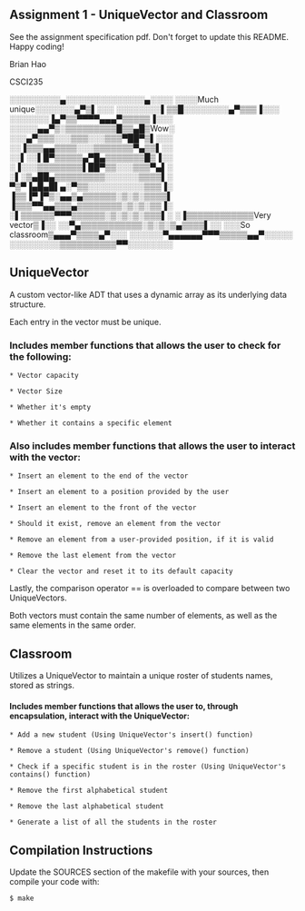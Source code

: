 ## Assignment 1 - UniqueVector and Classroom
See the assignment specification pdf. Don't forget to update this README. Happy coding!

Brian Hao

CSCI235


░░░░░░░░░▄░░░░░░░░░░░░░░▄░░░░
░░░░Much unique░░░░░░░▄▀▒▌░░░
░░░░░░░░▌▒▒█░░░░░░░░▄▀▒▒▒▐░░░
░░░░░░░▐▄▀▒▒▀▀▀▀▄▄▄▀▒▒▒▒▒▐░░░
░░░░░▄▄▀▒░▒▒▒▒▒▒▒▒▒█▒▒▄█▒Wow░
░░░▄▀▒▒▒░░░▒▒▒░░░▒▒▒▀██▀▒▌░░░ 
░░▐▒▒▒▄▄▒▒▒▒░░░▒▒▒▒▒▒▒▀▄▒▒▌░░
░░▌░░▌█▀▒▒▒▒▒▄▀█▄▒▒▒▒▒▒▒█▒▐░░
░▐░░░▒▒▒▒▒▒▒▒▌██▀▒▒░░░▒▒▒▀▄▌░
░▌░▒▄██▄▒▒▒▒▒▒▒▒▒░░░░░░▒▒▒▒▌░
▀▒▀▐▄█▄█▌▄░▀▒▒░░░░░░░░░░▒▒▒▐░
▐▒▒▐▀▐▀▒░▄▄▒▄▒▒▒▒▒▒░▒░▒░▒▒▒▒▌
▐▒▒▒▀▀▄▄▒▒▒▄▒▒▒▒▒▒▒▒░▒░▒░▒▒▐░
░▌▒▒▒▒▒▒▀▀▀▒▒▒▒▒▒░▒░▒░▒░▒▒▒▌░
░▐▒▒▒▒▒▒▒▒▒▒▒▒Very vector▒▐░░
░░▀▄▒▒▒▒▒▒▒▒▒▒▒░▒░▒░▒▄▒▒▒▒▌░░
░░░So classroom▒▄▄▄▀▒▒▒▒▄▀░░░
░░░░░░▀▄▄▄▄▄▄▀▀▀▒▒▒▒▒▄▄▀░░░░░
░░░░░░░░░▒▒▒▒▒▒▒▒▒▒▀▀░░░░░░░░



## UniqueVector
A custom vector-like ADT that uses a dynamic array as its underlying data structure.

Each entry in the vector must be unique.


### Includes member functions that allows the user to check for the following:

    * Vector capacity

    * Vector Size

    * Whether it's empty

    * Whether it contains a specific element


### Also includes member functions that allows the user to interact with the vector:

    * Insert an element to the end of the vector

    * Insert an element to a position provided by the user

    * Insert an element to the front of the vector

    * Should it exist, remove an element from the vector

    * Remove an element from a user-provided position, if it is valid

    * Remove the last element from the vector

    * Clear the vector and reset it to its default capacity


Lastly, the comparison operator == is overloaded to compare between two UniqueVectors.

Both vectors must contain the same number of elements, as well as the same elements in the same order.

## Classroom
Utilizes a UniqueVector to maintain a unique roster of students names, stored as strings.


#### Includes member functions that allows the user to, through encapsulation, interact with the UniqueVector:

    * Add a new student (Using UniqueVector's insert() function)

    * Remove a student (Using UniqueVector's remove() function)

    * Check if a specific student is in the roster (Using UniqueVector's contains() function)

    * Remove the first alphabetical student

    * Remove the last alphabetical student

    * Generate a list of all the students in the roster


## Compilation Instructions
Update the SOURCES section of the makefile with your sources, then compile your code with:

    $ make
